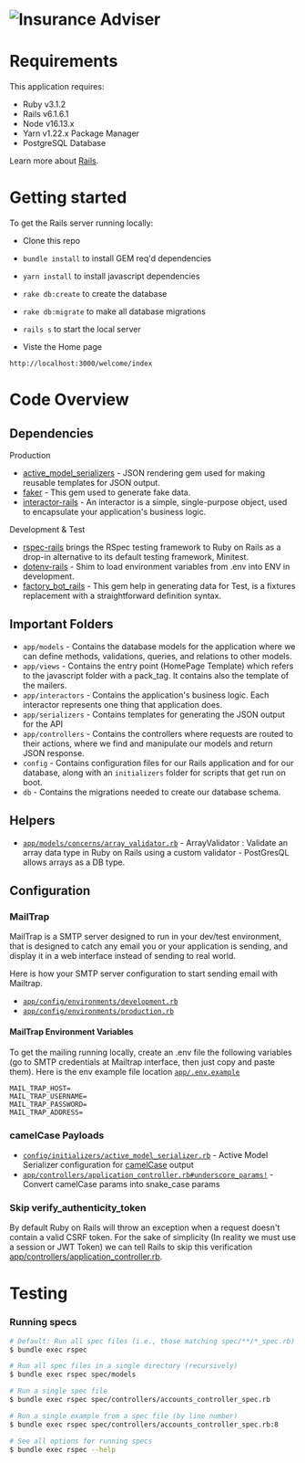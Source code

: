 # ![Insurance Adviser](https://lh4.googleusercontent.com/-e7ASqd31bjU/AAAAAAAAAAI/AAAAAAAAAAA/GeVGekwYpDQ/s88-p-k-no-ns-nd/photo.jpg)



# Requirements

This application requires:

- Ruby v3.1.2
- Rails v6.1.6.1
- Node v16.13.x
- Yarn v1.22.x Package Manager 
- PostgreSQL Database 

Learn more about [Rails](http://railsapps.github.io/installing-rails.html).



# Getting started

To get the Rails server running locally:

- Clone this repo
- `bundle install` to install GEM req'd dependencies
- `yarn install` to install javascript dependencies
- `rake db:create` to create the database
- `rake db:migrate` to make all database migrations
- `rails s` to start the local server

- Viste the Home page 
```
http://localhost:3000/welcome/index
```

# Code Overview

## Dependencies

Production 
- [active_model_serializers](https://github.com/rails-api/active_model_serializers) -  JSON rendering gem used for making reusable templates for JSON output.
- [faker](https://github.com/faker-ruby/faker) - This gem used to generate fake data.
- [interactor-rails](https://github.com/collectiveidea/interactor-rails) - An interactor is a simple, single-purpose object, used to encapsulate your application's business logic. 

Development & Test 
- [rspec-rails](https://github.com/rspec/rspec-rails) brings the RSpec testing framework to Ruby on Rails as a drop-in alternative to its default testing framework, Minitest.
- [dotenv-rails](https://github.com/bkeepers/dotenv) - Shim to load environment variables from .env into ENV in development.
- [factory_bot_rails](https://github.com/thoughtbot/factory_bot_rails) - This gem help in generating data for Test, is a fixtures replacement with a straightforward definition syntax.



## Important Folders

- `app/models` - Contains the database models for the application where we can define methods, validations, queries, and relations to other models.
- `app/views` - Contains the entry point (HomePage Template) which refers to the javascript folder with a pack_tag. It contains also the template of the mailers. 
- `app/interactors` - Contains the application's business logic. Each interactor represents one thing that application does.
- `app/serializers` - Contains templates for generating the JSON output for the API
- `app/controllers` - Contains the controllers where requests are routed to their actions, where we find and manipulate our models and return JSON response.
- `config` - Contains configuration files for our Rails application and for our database, along with an `initializers` folder for scripts that get run on boot.
- `db` - Contains the migrations needed to create our database schema.

## Helpers 

- [`app/models/concerns/array_validator.rb`](https://github.com/aelhirach/insurance-adviser/blob/master/app/models/concerns/array_validator.rb) - ArrayValidator : Validate an array data type in Ruby on Rails using a custom validator - PostGresQL allows arrays as a DB type.


## Configuration
### MailTrap 
MailTrap is a SMTP server designed to run in your dev/test environment, that is designed to catch any email you or your application is sending, and display it in a web interface instead of sending to real world.

Here is how your SMTP server configuration to start sending email with Mailtrap.
- [`app/config/environments/development.rb`](app/config/environments/development.rb#L41) 
- [`app/config/environments/production.rb`](app/config/environments/development.rb#L65) 

#### MailTrap Environment Variables 
To get the mailing running locally, create an .env file the following variables (go to SMTP credentials at Mailtrap interface, then just copy and paste them). Here is the env example file location [`app/.env.example`](https://github.com/aelhirach/insurance-adviser/blob/master/.env.example) 
```shell
MAIL_TRAP_HOST= 
MAIL_TRAP_USERNAME=
MAIL_TRAP_PASSWORD=
MAIL_TRAP_ADDRESS= 
```

### camelCase Payloads

- [`config/initializers/active_model_serializer.rb`](https://github.com/aelhirach/insurance-adviser/blob/master/config/initializers/active_model_serializer.rb) - Active Model Serializer configuration for [camelCase](https://github.com/rails-api/active_model_serializers/blob/a032201a91cbca407211bca0392ba881eef1f7ba/docs/general/key_transforms.md) output
- [`app/controllers/application_controller.rb#underscore_params!`](https://github.com/aelhirach/insurance-adviser/blob/master/app/controllers/application_controller.rb#L27) - Convert camelCase params into snake_case params

### Skip verify_authenticity_token

By default Ruby on Rails will throw an exception when a request doesn't contain a valid CSRF token. For the sake of simplicity (In reality we must use a session or JWT Token) we can tell Rails to skip this verification [app/controllers/application_controller.rb](https://github.com/aelhirach/insurance-adviser/blob/master/app/controllers/application_controller.rb#L2).


# Testing
### Running specs

```sh
# Default: Run all spec files (i.e., those matching spec/**/*_spec.rb)
$ bundle exec rspec

# Run all spec files in a single directory (recursively)
$ bundle exec rspec spec/models

# Run a single spec file
$ bundle exec rspec spec/controllers/accounts_controller_spec.rb

# Run a single example from a spec file (by line number)
$ bundle exec rspec spec/controllers/accounts_controller_spec.rb:8

# See all options for running specs
$ bundle exec rspec --help
```


